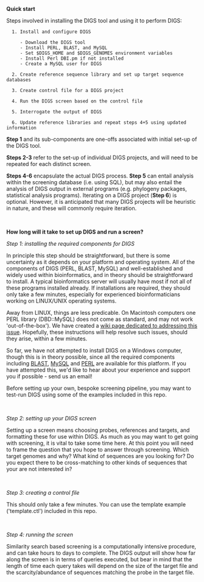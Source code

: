 **Quick start**

Steps involved in installing the DIGS tool and using it to perform DIGS:

```
  1. Install and configure DIGS 

     - Download the DIGS tool
     - Install PERL, BLAST, and MySQL
     - Set $DIGS_HOME and $DIGS_GENOMES environment variables
     - Install Perl DBI.pm if not installed
     - Create a MySQL user for DIGS

  2. Create reference sequence library and set up target sequence databases

  3. Create control file for a DIGS project

  4. Run the DIGS screen based on the control file

  5. Interrogate the output of DIGS 

  6. Update reference libraries and repeat steps 4+5 using updated information 

```


**Step 1** and its sub-components are one-offs associated with initial set-up of the DIGS tool. 

**Steps 2-3** refer to the set-up of individual DIGS projects, and will need to be repeated for each distinct screen.

**Steps 4-6** encapsulate the actual DIGS process. **Step 5** can entail analysis within the screening database (i.e. using SQL), but may also entail the analysis of DIGS output in external programs (e.g. phylogeny packages, statistical analysis programs). Iterating on a DIGS project (**Step 6**) is optional. However, it is anticipated that many DIGS projects will be heuristic in nature, and these will commonly require iteration.

&nbsp;

**How long will it take to set up DIGS and run a screen?**

*Step 1: installing the required components for DIGS*

In principle this step should be straightforward, but there is some uncertainty as it depends on your platform and operating system. All of the components of DIGS (PERL, BLAST, MySQL) and well-established and widely used within bioinformatics, and in theory should be straightforward to install. A typical bioinformatics server will usually have most if not all of these programs installed already. If installations are required, they should only take a few minutes, especially for experienced bioinformaticians working on LINUX/UNIX operating systems.

Away from LINUX, things are less predicable. On Macintosh computers one PERL library (DBD::MySQL) does not come as standard, and may not work 'out-of-the-box'). We have created a [wiki page dedicated to addressing this issue](https://github.com/giffordlabcvr/DIGS-tool/wiki/Installing-the-DIGS-tool-on-your-mac). Hopefully, these instructions will help resolve such issues, should they arise, within a few minutes.

So far, we have not attempted to install DIGS on a Windows computer, though this is in theory possible, since all the required components including [BLAST](http://www.ncbi.nlm.nih.gov/books/NBK52637/), [MySQL](https://www.mysql.com/why-mysql/windows/) and [PERL](http://learn.perl.org/installing/windows.html) are available for this platform. If you have attempted this, we'd like to hear about your experience and support you if possible - send us an email!

Before setting up your own, bespoke screening pipeline, you may want to test-run DIGS using some of the examples included in this repo.

&nbsp;

*Step 2: setting up your DIGS screen*

Setting up a screen means choosing probes, references and targets, and formatting these for use within DIGS. As much as you may want to get going with screening, it is vital to take some time here. At this point you will need to frame the question that you hope to answer through screening. Which target genomes and why? What kind of sequences are you looking for? Do you expect there to be cross-matching to other kinds of sequences that your are not interested in? 

&nbsp;

*Step 3: creating a control file*

This should only take a few minutes. You can use the template example ('template.ctl') included in this repo.

&nbsp;

*Step 4: running the screen*

Similarity search based screening is a computationally intensive procedure, and can take hours to days to complete. The DIGS output will show how far along the screen is in terms of queries executed, but bear in mind that the length of time each query takes will depend on the size of the target file and the scarcity/abundance of sequences matching the probe in the target file. 

